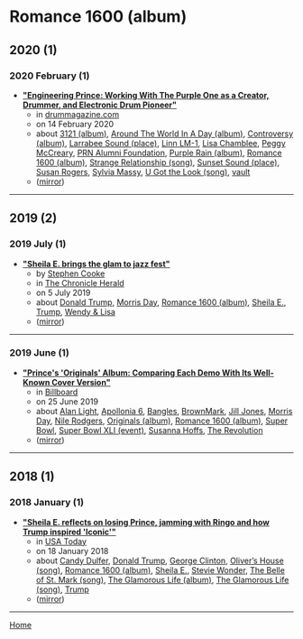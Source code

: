 # Romance 1600 (album)

## 2020 (1)

### 2020 February (1)

 - [**"Engineering Prince: Working With The Purple One as a Creator, Drummer, and Electronic Drum Pioneer"**](https://drummagazine.com/engineering-prince-the-purple-one-as-a-creator-drummer-and-electronic-drum-pioneer/)
    - in [drummagazine.com](https://drummagazine.com/)
    - on 14 February 2020
    - about [3121 (album)](../../../topics/album/3121/index.md), [Around The World In A Day (album)](../../../topics/album/around-the-world-in-a-day/index.md), [Controversy (album)](../../../topics/album/controversy/index.md), [Larrabee Sound (place)](../../../topics/place/larrabee-sound/index.md), [Linn LM-1](../../../topics/linn-lm-1/index.md), [Lisa Chamblee](../../../topics/lisa-chamblee/index.md), [Peggy McCreary](../../../topics/peggy-mccreary/index.md), [PRN Alumni Foundation](../../../topics/prn-alumni-foundation/index.md), [Purple Rain (album)](../../../topics/album/purple-rain/index.md), [Romance 1600 (album)](../../../topics/album/romance-1600/index.md), [Strange Relationship (song)](../../../topics/song/strange-relationship/index.md), [Sunset Sound (place)](../../../topics/place/sunset-sound/index.md), [Susan Rogers](../../../topics/susan-rogers/index.md), [Sylvia Massy](../../../topics/sylvia-massy/index.md), [U Got the Look (song)](../../../topics/song/u-got-the-look/index.md), [vault](../../../topics/vault/index.md)
    - ([mirror](https://web.archive.org/web/*/https://drummagazine.com/engineering-prince-the-purple-one-as-a-creator-drummer-and-electronic-drum-pioneer/))

----

## 2019 (2)

### 2019 July (1)

 - [**"Sheila E. brings the glam to jazz fest"**](https://www.thechronicleherald.ca/living/sheila-e-brings-the-glam-to-jazz-fest-329717/)
    - by [Stephen Cooke](../../../authors/stephen-cooke/index.md)
    - in [The Chronicle Herald](https://www.thechronicleherald.ca/)
    - on 5 July 2019
    - about [Donald Trump](../../../topics/donald-trump/index.md), [Morris Day](../../../topics/morris-day/index.md), [Romance 1600 (album)](../../../topics/album/romance-1600/index.md), [Sheila E.](../../../topics/sheila-e/index.md), [Trump](../../../topics/trump/index.md), [Wendy & Lisa](../../../topics/wendy-lisa/index.md)
    - ([mirror](https://web.archive.org/web/*/https://www.thechronicleherald.ca/living/sheila-e-brings-the-glam-to-jazz-fest-329717/))

----

### 2019 June (1)

 - [**"Prince's 'Originals' Album: Comparing Each Demo With Its Well-Known Cover Version"**](https://www.billboard.com/articles/news/8517576/prince-originals-album-covers)
    - in [Billboard](https://www.billboard.com/)
    - on 25 June 2019
    - about [Alan Light](../../../topics/alan-light/index.md), [Apollonia 6](../../../topics/apollonia-6/index.md), [Bangles](../../../topics/bangles/index.md), [BrownMark](../../../topics/brownmark/index.md), [Jill Jones](../../../topics/jill-jones/index.md), [Morris Day](../../../topics/morris-day/index.md), [Nile Rodgers](../../../topics/nile-rodgers/index.md), [Originals (album)](../../../topics/album/originals/index.md), [Romance 1600 (album)](../../../topics/album/romance-1600/index.md), [Super Bowl](../../../topics/super-bowl/index.md), [Super Bowl XLI (event)](../../../topics/event/super-bowl-xli/index.md), [Susanna Hoffs](../../../topics/susanna-hoffs/index.md), [The Revolution](../../../topics/the-revolution/index.md)
    - ([mirror](https://web.archive.org/web/*/https://www.billboard.com/articles/news/8517576/prince-originals-album-covers))

----

## 2018 (1)

### 2018 January (1)

 - [**"Sheila E. reflects on losing Prince, jamming with Ringo and how Trump inspired 'Iconic'"**](https://usatoday.com/story/entertainment/music/2018/01/11/sheila-e-interview-prince-ringo-starr-donald-trump-iconic/1022142001/)
    - in [USA Today](https://usatoday.com/)
    - on 18 January 2018
    - about [Candy Dulfer](../../../topics/candy-dulfer/index.md), [Donald Trump](../../../topics/donald-trump/index.md), [George Clinton](../../../topics/george-clinton/index.md), [Oliver’s House (song)](../../../topics/song/oliver-s-house/index.md), [Romance 1600 (album)](../../../topics/album/romance-1600/index.md), [Sheila E.](../../../topics/sheila-e/index.md), [Stevie Wonder](../../../topics/stevie-wonder/index.md), [The Belle of St. Mark (song)](../../../topics/song/the-belle-of-st-mark/index.md), [The Glamorous Life (album)](../../../topics/album/the-glamorous-life/index.md), [The Glamorous Life (song)](../../../topics/song/the-glamorous-life/index.md), [Trump](../../../topics/trump/index.md)
    - ([mirror](https://web.archive.org/web/*/https://usatoday.com/story/entertainment/music/2018/01/11/sheila-e-interview-prince-ringo-starr-donald-trump-iconic/1022142001/))

----

[Home](../index.md)
